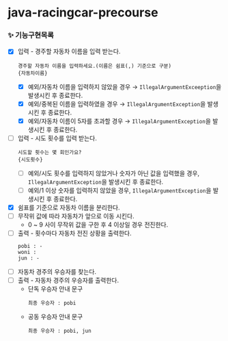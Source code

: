 # java-racingcar-precourse
### ✨ 기능구현목록
- [x] 입력 - 경주할 자동차 이름을 입력 받는다.
  ```
  경주할 자동차 이름을 입력하세요.(이름은 쉼표(,) 기준으로 구분)
  {자동차이름}
  ```
  - [x] 예외/자동차 이름을 입력하지 않았을 경우 → `IllegalArgumentExceeption`을 발생시킨 후 종료한다.
  - [x] 예외/중복된 이름을 입력하였을 경우 → `IllegalArgumentException`을 발생시킨 후 종료한다.
  - [x] 예외/자동차 이름이 5자를 초과할 경우 → `IllegalArgumentException`을 발생시킨 후 종료한다.
- [ ] 입력 - 시도 횟수를 입력 받는다.
  ```
  시도할 횟수는 몇 회인가요?
  {시도횟수}
  ```
  - [ ] 예외/시도 횟수를 입력하지 않았거나 숫자가 아닌 값을 입력했을 경우, `IllegalArgumentException`을 발생시킨 후 종료한다.
  - [ ] 예외/1 이상 숫자를 입력하지 않았을 경우, `IllegalArgumentException`을 발생시킨 후 종료한다.
- [x] 쉼표를 기준으로 자동차 이름을 분리한다.
- [ ] 무작위 값에 따라 자동차가 앞으로 이동 시킨다.
  - 0 ~ 9 사이 무작위 값을 구한 후 4 이상일 경우 전진한다.
- [ ] 출력 - 횟수마다 자동차 전진 상황을 출력한다.
  ```
  pobi : -
  woni :
  jun : -
  ```
- [ ] 자동차 경주의 우승자를 찾는다.
- [ ] 출력 - 자동차 경주의 우승자를 출력한다.
  - 단독 우승자 안내 문구
    ```
    최종 우승자 : pobi
    ```
  - 공동 우승자 안내 문구
    ```
    최종 우승자 : pobi, jun
    ```
